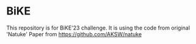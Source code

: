 # BiKE
This repository is for BiKE'23 challenge. It is using the code from original 'Natuke' Paper from https://github.com/AKSW/natuke
